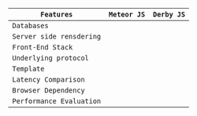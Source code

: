 |`Features`|`Meteor JS`|`Derby JS`|
|------------------|-----------|-----------|
|`Databases`|  |  |
|`Server side rensdering`|  |   |
|`Front-End Stack`|   |   |
|`Underlying protocol`|   |   |
|`Template`|   |    |
|`Latency Comparison`|     |    |
|`Browser Dependency`|     |    |
|`Performance Evaluation`|     |    |
